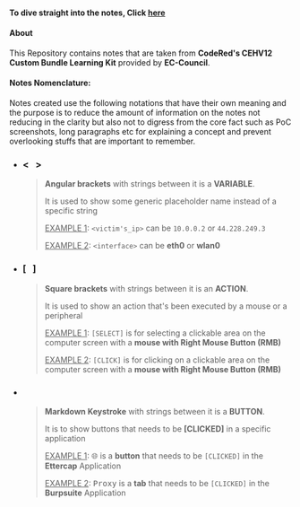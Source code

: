 #### To dive straight into the notes, Click [here](./00_INDEX.md)

#### About
This Repository contains notes that are taken from **CodeRed's CEHV12 Custom Bundle Learning Kit** provided by **EC-Council**.

#### Notes Nomenclature:
Notes created use the following notations that have their own meaning and the purpose is to reduce the amount of information on the notes not reducing in the clarity but also not to digress from the core fact such as PoC screenshots, long paragraphs etc for explaining a concept and prevent overlooking stuffs that are important to remember.

- ### <   >
  > **Angular brackets** with strings between it is a **VARIABLE**.
  >
  > It is used to show some generic placeholder name instead of a specific string
  >
  > <ins>EXAMPLE 1</ins>: `<victim's_ip>` can be `10.0.0.2` or `44.228.249.3`
  >
  > <ins>EXAMPLE 2</ins>: `<interface>` can be  **eth0** or **wlan0**

- ### [   ]
  > **Square brackets** with strings between it is an **ACTION**.
  >
  > It is used to show an action that's been executed by a mouse or a peripheral
  >
  > <ins>EXAMPLE 1</ins>: `[SELECT]` is for selecting a clickable area on the computer screen with a **mouse with Right Mouse Button (RMB)**
  >
  > <ins>EXAMPLE 2</ins>: `[CLICK]` is for clicking on a clickable area on the computer screen with a **mouse with Right Mouse Button (RMB)**

- ### <kbd>   </kbd>
  > **Markdown Keystroke** with strings between it is a **BUTTON**.
  >
  > It is to show buttons that needs to be **[CLICKED]** in a specific application
  >
  > <ins>EXAMPLE 1</ins>: <kbd>🌐</kbd> is a **button** that needs to be `[CLICKED]` in the **Ettercap** Application
  >
  > <ins>EXAMPLE 2</ins>: <kbd>Proxy</kbd> is a **tab** that needs to be `[CLICKED]` in the **Burpsuite** Application
